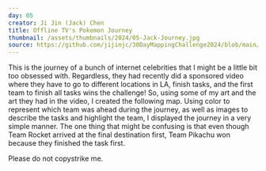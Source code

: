 ```yaml
---
day: 05
creator: Ji Jin (Jack) Chen
title: Offline TV's Pokemon Journey
thumbnail: /assets/thumbnails/2024/05-Jack-Journey.jpg
source: https://github.com/jijinjc/30DayMappingChallenge2024/blob/main/Journey-05.Rmd
---
```


This is the journey of a bunch of internet celebrities that I might be a little bit too obsessed with. Regardless, they had recently did a sponsored video where they have to go to different locations in LA, finish tasks, and the first team to finish all tasks wins the challenge! So, using some of my art and the art they had in the video, I created the following map. Using color to represent which team was ahead during the journey, as well as images to describe the tasks and highlight the team, I displayed the journey in a very simple manner. The one thing that might be confusing is that even though Team Rocket arrived at the final destination first, Team Pikachu won because they finished the task first.

Please do not copystrike me.